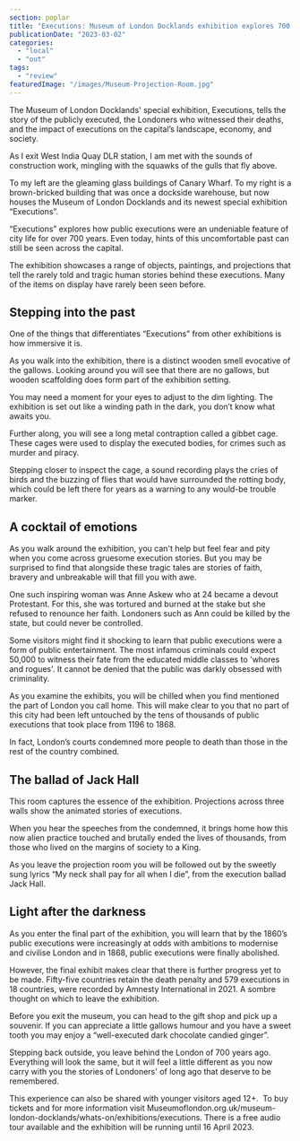 ```yaml
---
section: poplar
title: "Executions: Museum of London Docklands exhibition explores 700 years of public executions in London"
publicationDate: "2023-03-02"
categories: 
  - "local"
  - "out"
tags: 
  - "review"
featuredImage: "/images/Museum-Projection-Room.jpg"
---
```


The Museum of London Docklands' special exhibition, Executions, tells the story of the publicly executed, the Londoners who witnessed their deaths, and the impact of executions on the capital’s landscape, economy, and society.

As I exit West India Quay DLR station, I am met with the sounds of construction work, mingling with the squawks of the gulls that fly above. 

To my left are the gleaming glass buildings of Canary Wharf. To my right is a brown-bricked building that was once a dockside warehouse, but now houses the Museum of London Docklands and its newest special exhibition “Executions”.

“Executions” explores how public executions were an undeniable feature of city life for over 700 years. Even today, hints of this uncomfortable past can still be seen across the capital.

The exhibition showcases a range of objects, paintings, and projections that tell the rarely told and tragic human stories behind these executions. Many of the items on display have rarely been seen before.

## Stepping into the past 

One of the things that differentiates “Executions” from other exhibitions is how immersive it is.

As you walk into the exhibition, there is a distinct wooden smell evocative of the gallows. Looking around you will see that there are no gallows, but wooden scaffolding does form part of the exhibition setting.

You may need a moment for your eyes to adjust to the dim lighting. The exhibition is set out like a winding path in the dark, you don’t know what awaits you. 

Further along, you will see a long metal contraption called a gibbet cage. These cages were used to display the executed bodies, for crimes such as murder and piracy. 

Stepping closer to inspect the cage, a sound recording plays the cries of birds and the buzzing of flies that would have surrounded the rotting body, which could be left there for years as a warning to any would-be trouble marker.

## A cocktail of emotions 

As you walk around the exhibition, you can't help but feel fear and pity when you come across gruesome execution stories. But you may be surprised to find that alongside these tragic tales are stories of faith, bravery and unbreakable will that fill you with awe. 

One such inspiring woman was Anne Askew who at 24 became a devout Protestant. For this, she was tortured and burned at the stake but she refused to renounce her faith. Londoners such as Ann could be killed by the state, but could never be controlled.  

Some visitors might find it shocking to learn that public executions were a form of public entertainment. The most infamous criminals could expect 50,000 to witness their fate from the educated middle classes to 'whores and rogues'. It cannot be denied that the public was darkly obsessed with criminality. 

As you examine the exhibits, you will be chilled when you find mentioned the part of London you call home. This will make clear to you that no part of this city had been left untouched by the tens of thousands of public executions that took place from 1196 to 1868. 

In fact, London’s courts condemned more people to death than those in the rest of the country combined.

## The ballad of Jack Hall

This room captures the essence of the exhibition. Projections across three walls show the animated stories of executions. 

When you hear the speeches from the condemned, it brings home how this now alien practice touched and brutally ended the lives of thousands, from those who lived on the margins of society to a King. 

As you leave the projection room you will be followed out by the sweetly sung lyrics “My neck shall pay for all when I die”, from the execution ballad Jack Hall.

## Light after the darkness 

As you enter the final part of the exhibition, you will learn that by the 1860’s public executions were increasingly at odds with ambitions to modernise and civilise London and in 1868, public executions were finally abolished.

However, the final exhibit makes clear that there is further progress yet to be made. Fifty-five countries retain the death penalty and 579 executions in 18 countries, were recorded by Amnesty International in 2021. A sombre thought on which to leave the exhibition. 

Before you exit the museum, you can head to the gift shop and pick up a souvenir. If you can appreciate a little gallows humour and you have a sweet tooth you may enjoy a “well-executed dark chocolate candied ginger”. 

Stepping back outside, you leave behind the London of 700 years ago. Everything will look the same, but it will feel a little different as you now carry with you the stories of Londoners' of long ago that deserve to be remembered. 

This experience can also be shared with younger visitors aged 12+.  To buy tickets and for more information visit Museumoflondon.org.uk/museum-london-docklands/whats-on/exhibitions/executions. There is a free audio tour available and the exhibition will be running until 16 April 2023.

